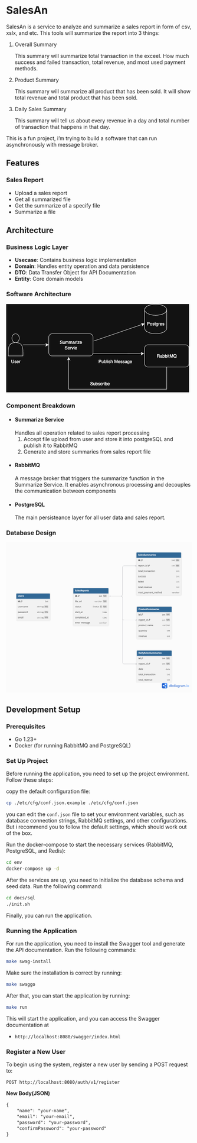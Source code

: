 # SalesAn

SalesAn is a service to analyze and summarize a sales report in form of csv, xslx, and etc. This tools will summarize the report into 3 things:
1. Overall Summary

   This summary will summarize total transaction in the exceel. How much success and failed transaction, total revenue, and most used payment methods.  
2. Product Summary

   This summary will summarize all product that has been sold. It will show total revenue and total product that has been sold.  
3. Daily Sales Summary

   This summary will tell us about every revenue in a day and total number of transaction that happens in that day.  

This is a fun project, i’m trying to build a software that can run asynchronously with message broker.
## Features

### Sales Report

- Upload a sales report
- Get all summarized file
- Get the summarize of a specify file
- Summarize a file

## Architecture

### Business Logic Layer

- **Usecase**: Contains business logic implementation
- **Domain**: Handles entity operation and data persistence
- **DTO**: Data Transfer Object for API Documentation
- **Entity**: Core domain models

### Software Architecture

![software-architecture](software-architecture.png)

### Component Breakdown

- #### Summarize Service
  Handles all operation related to sales report processing
  1. Accept file upload from user and store it into postgreSQL and publish it to RabbitMQ
  2. Generate and store summaries from sales report file
- #### RabbitMQ
  A message broker that triggers the summarize function in the Summarize Service. It enables asynchronous processing and decouples the communication between components
- #### PostgreSQL
  The main persisteance layer for all user data and sales report.

### Database Design

![db-design](db-design.png)

## Development Setup

### Prerequisites

- Go 1.23+
- Docker (for running RabbitMQ and PostgreSQL)

### Set Up Project

Before running the application, you need to set up the project environment. Follow these steps:

copy the default configuration file:

```bash
cp ./etc/cfg/conf.json.example ./etc/cfg/conf.json
```

you can edit the `conf.json` file to set your environment variables, such as database connection strings, RabbitMQ settings, and other configurations. But i recommend you to follow the default settings, which should work out of the box.

Run the docker-compose to start the necessary services (RabbitMQ, PostgreSQL, and Redis):

```bash
cd env
docker-compose up -d
```

After the services are up, you need to initialize the database schema and seed data. Run the following command:

```bash
cd docs/sql
./init.sh
```

Finally, you can run the application.

### Running the Application

For run the application, you need to install the Swagger tool and generate the API documentation. Run the following commands:

```bash
make swag-install
```

Make sure the installation is correct by running:

```bash
make swaggo
```

After that, you can start the application by running:

```bash
make run
```

This will start the application, and you can access the Swagger documentation at

- `http://localhost:8080/swagger/index.html`

### Register a New User

To begin using the system, register a new user by sending a POST request to:

```
POST http://localhost:8080/auth/v1/register
```

**New Body(JSON)**

```
{
    "name": "your-name",
    "email": "your-email",
    "password": "your-password",
    "confirmPassword": "your-password"
}
```
